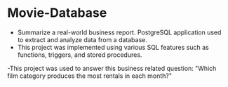 # Movie-Database
- Summarize a real-world business report. PostgreSQL application used to extract and analyze data from a database.
- This project was implemented using various SQL features such as functions, triggers, and stored procedures.

-This project was used to answer this business related question: "Which film category produces the most rentals in each month?"
